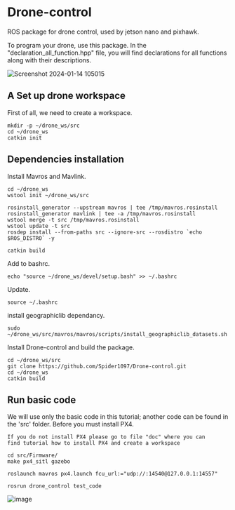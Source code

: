 # Drone-control
ROS package for drone control, used by jetson nano and pixhawk.

To program your drone, use this package. In the "declaration_all_function.hpp" file, you will find declarations for all functions along with their descriptions.

![Screenshot 2024-01-14 105015](https://github.com/Spider1097/Drone-control/assets/118929720/0767cdc4-bbde-489e-806f-227e56f2578f)

## A Set up drone workspace
First of all, we need to create a workspace.

```
mkdir -p ~/drone_ws/src
cd ~/drone_ws
catkin init
```
## Dependencies installation
Install Mavros and Mavlink.

```
cd ~/drone_ws
wstool init ~/drone_ws/src

rosinstall_generator --upstream mavros | tee /tmp/mavros.rosinstall
rosinstall_generator mavlink | tee -a /tmp/mavros.rosinstall
wstool merge -t src /tmp/mavros.rosinstall
wstool update -t src
rosdep install --from-paths src --ignore-src --rosdistro `echo $ROS_DISTRO` -y

catkin build
```

Add to bashrc.

```
echo "source ~/drone_ws/devel/setup.bash" >> ~/.bashrc
```
Update.
```
source ~/.bashrc
```
install geographiclib dependancy.
```
sudo ~/drone_ws/src/mavros/mavros/scripts/install_geographiclib_datasets.sh
```

Install Drone-control and build the package.

```
cd ~/drone_ws/src
git clone https://github.com/Spider1097/Drone-control.git
cd ~/drone_ws
catkin build
```
## Run basic code
We will use only the basic code in this tutorial; another code can be found in the 'src' folder.
Before you must install PX4.

```
If you do not install PX4 please go to file "doc" where you can
find tutorial how to install PX4 and create a workspace

cd src/Firmware/
make px4_sitl gazebo 

roslaunch mavros px4.launch fcu_url:="udp://:14540@127.0.0.1:14557" 

rosrun drone_control test_code 
```
![image](https://github.com/Spider1097/Drone-control/assets/118929720/b275c74f-60e8-4d1f-b62e-920bb485cd39)




